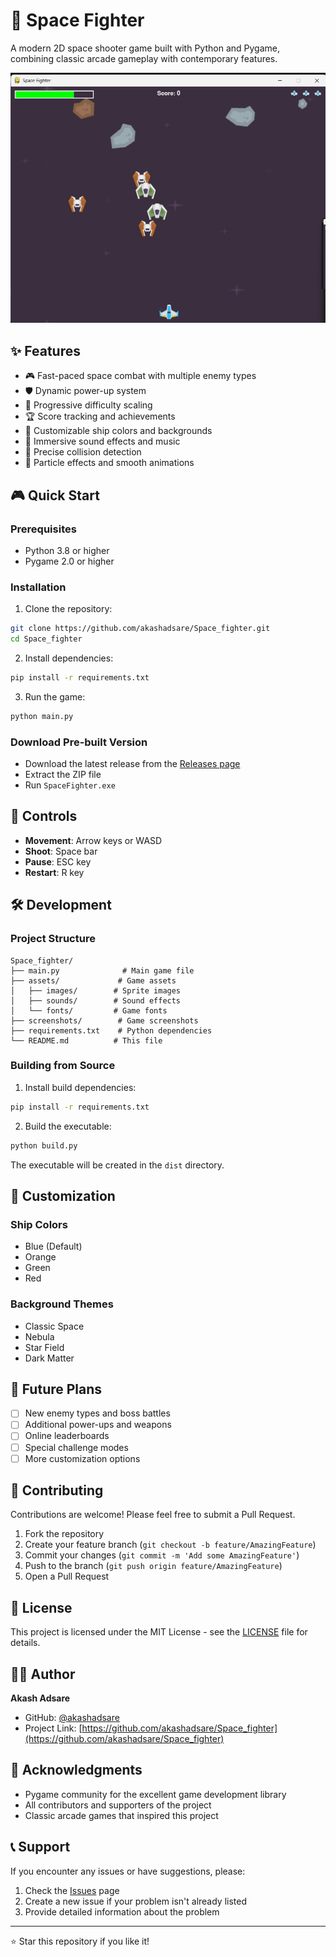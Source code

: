 # 🚀 Space Fighter

A modern 2D space shooter game built with Python and Pygame, combining classic arcade gameplay with contemporary features.

![Space Fighter Gameplay](screenshots/game.png)

## ✨ Features

- 🎮 Fast-paced space combat with multiple enemy types
- 🛡️ Dynamic power-up system
- 🎯 Progressive difficulty scaling
- 🏆 Score tracking and achievements
- 🎨 Customizable ship colors and backgrounds
- 🎵 Immersive sound effects and music
- 🎯 Precise collision detection
- 💫 Particle effects and smooth animations

## 🎮 Quick Start

### Prerequisites
- Python 3.8 or higher
- Pygame 2.0 or higher

### Installation

1. Clone the repository:
```bash
git clone https://github.com/akashadsare/Space_fighter.git
cd Space_fighter
```

2. Install dependencies:
```bash
pip install -r requirements.txt
```

3. Run the game:
```bash
python main.py
```

### Download Pre-built Version
- Download the latest release from the [Releases page](https://github.com/akashadsare/Space_fighter/releases)
- Extract the ZIP file
- Run `SpaceFighter.exe`

## 🎯 Controls

- **Movement**: Arrow keys or WASD
- **Shoot**: Space bar
- **Pause**: ESC key
- **Restart**: R key

## 🛠️ Development

### Project Structure
```
Space_fighter/
├── main.py              # Main game file
├── assets/             # Game assets
│   ├── images/        # Sprite images
│   ├── sounds/        # Sound effects
│   └── fonts/         # Game fonts
├── screenshots/        # Game screenshots
├── requirements.txt    # Python dependencies
└── README.md          # This file
```

### Building from Source

1. Install build dependencies:
```bash
pip install -r requirements.txt
```

2. Build the executable:
```bash
python build.py
```

The executable will be created in the `dist` directory.

## 🎨 Customization

### Ship Colors
- Blue (Default)
- Orange
- Green
- Red

### Background Themes
- Classic Space
- Nebula
- Star Field
- Dark Matter

## 🚀 Future Plans

- [ ] New enemy types and boss battles
- [ ] Additional power-ups and weapons
- [ ] Online leaderboards
- [ ] Special challenge modes
- [ ] More customization options

## 🤝 Contributing

Contributions are welcome! Please feel free to submit a Pull Request.

1. Fork the repository
2. Create your feature branch (`git checkout -b feature/AmazingFeature`)
3. Commit your changes (`git commit -m 'Add some AmazingFeature'`)
4. Push to the branch (`git push origin feature/AmazingFeature`)
5. Open a Pull Request

## 📝 License

This project is licensed under the MIT License - see the [LICENSE](LICENSE) file for details.

## 👨‍💻 Author

**Akash Adsare**
- GitHub: [@akashadsare](https://github.com/akashadsare)
- Project Link: [https://github.com/akashadsare/Space_fighter](https://github.com/akashadsare/Space_fighter)

## 🙏 Acknowledgments

- Pygame community for the excellent game development library
- All contributors and supporters of the project
- Classic arcade games that inspired this project

## 📞 Support

If you encounter any issues or have suggestions, please:
1. Check the [Issues](https://github.com/akashadsare/Space_fighter/issues) page
2. Create a new issue if your problem isn't already listed
3. Provide detailed information about the problem

---

⭐ Star this repository if you like it! 